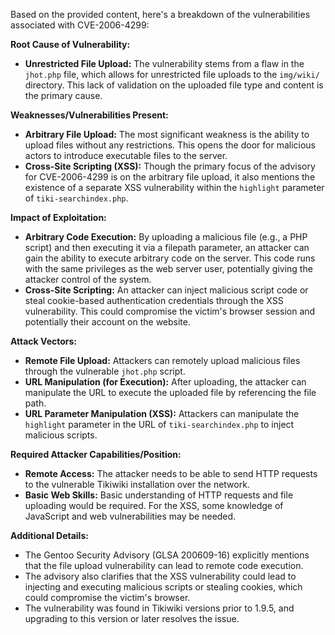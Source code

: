 Based on the provided content, here's a breakdown of the vulnerabilities associated with CVE-2006-4299:

**Root Cause of Vulnerability:**

*   **Unrestricted File Upload:** The vulnerability stems from a flaw in the `jhot.php` file, which allows for unrestricted file uploads to the `img/wiki/` directory. This lack of validation on the uploaded file type and content is the primary cause.

**Weaknesses/Vulnerabilities Present:**

*   **Arbitrary File Upload:** The most significant weakness is the ability to upload files without any restrictions. This opens the door for malicious actors to introduce executable files to the server.
*   **Cross-Site Scripting (XSS):** Though the primary focus of the advisory for CVE-2006-4299 is on the arbitrary file upload, it also mentions the existence of a separate XSS vulnerability within the `highlight` parameter of `tiki-searchindex.php`.

**Impact of Exploitation:**

*   **Arbitrary Code Execution:** By uploading a malicious file (e.g., a PHP script) and then executing it via a filepath parameter, an attacker can gain the ability to execute arbitrary code on the server. This code runs with the same privileges as the web server user, potentially giving the attacker control of the system.
*   **Cross-Site Scripting:** An attacker can inject malicious script code or steal cookie-based authentication credentials through the XSS vulnerability. This could compromise the victim's browser session and potentially their account on the website.

**Attack Vectors:**

*   **Remote File Upload:** Attackers can remotely upload malicious files through the vulnerable `jhot.php` script.
*   **URL Manipulation (for Execution):** After uploading, the attacker can manipulate the URL to execute the uploaded file by referencing the file path.
*   **URL Parameter Manipulation (XSS):** Attackers can manipulate the `highlight` parameter in the URL of `tiki-searchindex.php` to inject malicious scripts.

**Required Attacker Capabilities/Position:**

*   **Remote Access:** The attacker needs to be able to send HTTP requests to the vulnerable Tikiwiki installation over the network.
*   **Basic Web Skills:** Basic understanding of HTTP requests and file uploading would be required. For the XSS, some knowledge of JavaScript and web vulnerabilities may be needed.

**Additional Details:**

*   The Gentoo Security Advisory (GLSA 200609-16) explicitly mentions that the file upload vulnerability can lead to remote code execution.
*   The advisory also clarifies that the XSS vulnerability could lead to injecting and executing malicious scripts or stealing cookies, which could compromise the victim's browser.
*   The vulnerability was found in Tikiwiki versions prior to 1.9.5, and upgrading to this version or later resolves the issue.